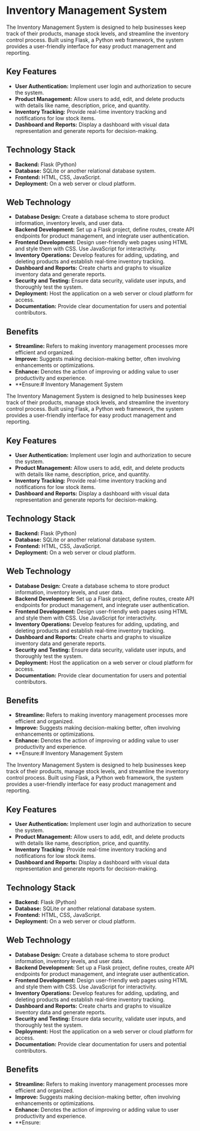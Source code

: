 # Inventory Management System

The Inventory Management System is designed to help businesses keep track of their products, manage stock levels, and streamline the inventory control process. Built using Flask, a Python web framework, the system provides a user-friendly interface for easy product management and reporting.

## Key Features

- **User Authentication:** Implement user login and authorization to secure the system.
- **Product Management:** Allow users to add, edit, and delete products with details like name, description, price, and quantity.
- **Inventory Tracking:** Provide real-time inventory tracking and notifications for low stock items.
- **Dashboard and Reports:** Display a dashboard with visual data representation and generate reports for decision-making.

## Technology Stack

- **Backend:** Flask (Python)
- **Database:** SQLite or another relational database system.
- **Frontend:** HTML, CSS, JavaScript.
- **Deployment:** On a web server or cloud platform.

## Web Technology

- **Database Design:** Create a database schema to store product information, inventory levels, and user data.
- **Backend Development:** Set up a Flask project, define routes, create API endpoints for product management, and integrate user authentication.
- **Frontend Development:** Design user-friendly web pages using HTML and style them with CSS. Use JavaScript for interactivity.
- **Inventory Operations:** Develop features for adding, updating, and deleting products and establish real-time inventory tracking.
- **Dashboard and Reports:** Create charts and graphs to visualize inventory data and generate reports.
- **Security and Testing:** Ensure data security, validate user inputs, and thoroughly test the system.
- **Deployment:** Host the application on a web server or cloud platform for access.
- **Documentation:** Provide clear documentation for users and potential contributors.

## Benefits

- **Streamline:** Refers to making inventory management processes more efficient and organized.
- **Improve:** Suggests making decision-making better, often involving enhancements or optimizations.
- **Enhance:** Denotes the action of improving or adding value to user productivity and experience.
- **Ensure:# Inventory Management System

The Inventory Management System is designed to help businesses keep track of their products, manage stock levels, and streamline the inventory control process. Built using Flask, a Python web framework, the system provides a user-friendly interface for easy product management and reporting.

## Key Features

- **User Authentication:** Implement user login and authorization to secure the system.
- **Product Management:** Allow users to add, edit, and delete products with details like name, description, price, and quantity.
- **Inventory Tracking:** Provide real-time inventory tracking and notifications for low stock items.
- **Dashboard and Reports:** Display a dashboard with visual data representation and generate reports for decision-making.

## Technology Stack

- **Backend:** Flask (Python)
- **Database:** SQLite or another relational database system.
- **Frontend:** HTML, CSS, JavaScript.
- **Deployment:** On a web server or cloud platform.

## Web Technology

- **Database Design:** Create a database schema to store product information, inventory levels, and user data.
- **Backend Development:** Set up a Flask project, define routes, create API endpoints for product management, and integrate user authentication.
- **Frontend Development:** Design user-friendly web pages using HTML and style them with CSS. Use JavaScript for interactivity.
- **Inventory Operations:** Develop features for adding, updating, and deleting products and establish real-time inventory tracking.
- **Dashboard and Reports:** Create charts and graphs to visualize inventory data and generate reports.
- **Security and Testing:** Ensure data security, validate user inputs, and thoroughly test the system.
- **Deployment:** Host the application on a web server or cloud platform for access.
- **Documentation:** Provide clear documentation for users and potential contributors.

## Benefits

- **Streamline:** Refers to making inventory management processes more efficient and organized.
- **Improve:** Suggests making decision-making better, often involving enhancements or optimizations.
- **Enhance:** Denotes the action of improving or adding value to user productivity and experience.
- **Ensure:# Inventory Management System

The Inventory Management System is designed to help businesses keep track of their products, manage stock levels, and streamline the inventory control process. Built using Flask, a Python web framework, the system provides a user-friendly interface for easy product management and reporting.

## Key Features

- **User Authentication:** Implement user login and authorization to secure the system.
- **Product Management:** Allow users to add, edit, and delete products with details like name, description, price, and quantity.
- **Inventory Tracking:** Provide real-time inventory tracking and notifications for low stock items.
- **Dashboard and Reports:** Display a dashboard with visual data representation and generate reports for decision-making.

## Technology Stack

- **Backend:** Flask (Python)
- **Database:** SQLite or another relational database system.
- **Frontend:** HTML, CSS, JavaScript.
- **Deployment:** On a web server or cloud platform.

## Web Technology

- **Database Design:** Create a database schema to store product information, inventory levels, and user data.
- **Backend Development:** Set up a Flask project, define routes, create API endpoints for product management, and integrate user authentication.
- **Frontend Development:** Design user-friendly web pages using HTML and style them with CSS. Use JavaScript for interactivity.
- **Inventory Operations:** Develop features for adding, updating, and deleting products and establish real-time inventory tracking.
- **Dashboard and Reports:** Create charts and graphs to visualize inventory data and generate reports.
- **Security and Testing:** Ensure data security, validate user inputs, and thoroughly test the system.
- **Deployment:** Host the application on a web server or cloud platform for access.
- **Documentation:** Provide clear documentation for users and potential contributors.

## Benefits

- **Streamline:** Refers to making inventory management processes more efficient and organized.
- **Improve:** Suggests making decision-making better, often involving enhancements or optimizations.
- **Enhance:** Denotes the action of improving or adding value to user productivity and experience.
- **Ensure:
